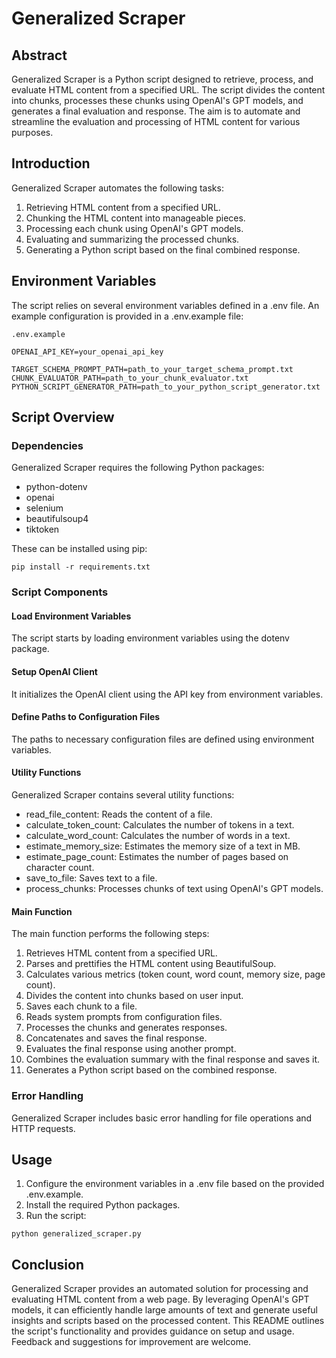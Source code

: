 # Generalized Scraper

## Abstract
Generalized Scraper is a Python script designed to retrieve, process, and evaluate HTML content from a specified URL. The script divides the content into chunks, processes these chunks using OpenAI's GPT models, and generates a final evaluation and response. The aim is to automate and streamline the evaluation and processing of HTML content for various purposes.

## Introduction
Generalized Scraper automates the following tasks:
1. Retrieving HTML content from a specified URL.
2. Chunking the HTML content into manageable pieces.
3. Processing each chunk using OpenAI's GPT models.
4. Evaluating and summarizing the processed chunks.
5. Generating a Python script based on the final combined response.

## Environment Variables
The script relies on several environment variables defined in a .env file. An example configuration is provided in a .env.example file:

`.env.example`

```
OPENAI_API_KEY=your_openai_api_key

TARGET_SCHEMA_PROMPT_PATH=path_to_your_target_schema_prompt.txt
CHUNK_EVALUATOR_PATH=path_to_your_chunk_evaluator.txt
PYTHON_SCRIPT_GENERATOR_PATH=path_to_your_python_script_generator.txt
```

## Script Overview

### Dependencies
Generalized Scraper requires the following Python packages:
- python-dotenv
- openai
- selenium
- beautifulsoup4
- tiktoken

These can be installed using pip:

```
pip install -r requirements.txt
```

### Script Components

#### Load Environment Variables
The script starts by loading environment variables using the dotenv package.

#### Setup OpenAI Client
It initializes the OpenAI client using the API key from environment variables.

#### Define Paths to Configuration Files
The paths to necessary configuration files are defined using environment variables.

#### Utility Functions
Generalized Scraper contains several utility functions:
- read_file_content: Reads the content of a file.
- calculate_token_count: Calculates the number of tokens in a text.
- calculate_word_count: Calculates the number of words in a text.
- estimate_memory_size: Estimates the memory size of a text in MB.
- estimate_page_count: Estimates the number of pages based on character count.
- save_to_file: Saves text to a file.
- process_chunks: Processes chunks of text using OpenAI's GPT models.

#### Main Function
The main function performs the following steps:
1. Retrieves HTML content from a specified URL.
2. Parses and prettifies the HTML content using BeautifulSoup.
3. Calculates various metrics (token count, word count, memory size, page count).
4. Divides the content into chunks based on user input.
5. Saves each chunk to a file.
6. Reads system prompts from configuration files.
7. Processes the chunks and generates responses.
8. Concatenates and saves the final response.
9. Evaluates the final response using another prompt.
10. Combines the evaluation summary with the final response and saves it.
11. Generates a Python script based on the combined response.

### Error Handling
Generalized Scraper includes basic error handling for file operations and HTTP requests.

## Usage
1. Configure the environment variables in a .env file based on the provided .env.example.
2. Install the required Python packages.
3. Run the script:

```
python generalized_scraper.py
```

## Conclusion
Generalized Scraper provides an automated solution for processing and evaluating HTML content from a web page. By leveraging OpenAI's GPT models, it can efficiently handle large amounts of text and generate useful insights and scripts based on the processed content. This README outlines the script's functionality and provides guidance on setup and usage. Feedback and suggestions for improvement are welcome.
